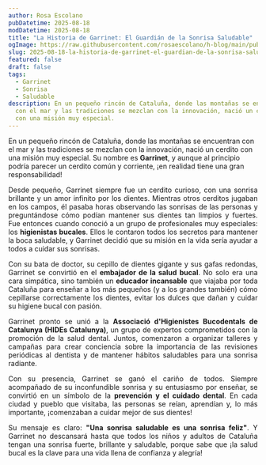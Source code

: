 ```yaml
---
author: Rosa Escolano
pubDatetime: 2025-08-18
modDatetime: 2025-08-18
title: "La Historia de Garrinet: El Guardián de la Sonrisa Saludable"
ogImage: https://raw.githubusercontent.com/rosaescolano/h-blog/main/public/assets/garrinet.webp
slug: 2025-08-18-la-historia-de-garrinet-el-guardian-de-la-sonrisa-saludable
featured: false
draft: false
tags:
  - Garrinet
  - Sonrisa
  - Saludable
description: En un pequeño rincón de Cataluña, donde las montañas se encuentran
  con el mar y las tradiciones se mezclan con la innovación, nació un cerdito
  con una misión muy especial.
---
```

En un pequeño rincón de Cataluña, donde las montañas se encuentran con el mar y las tradiciones se mezclan con la innovación, nació un cerdito con una misión muy especial. Su nombre es **Garrinet**, y aunque al principio podría parecer un cerdito común y corriente, ¡en realidad tiene una gran responsabilidad!

<p style="text-align: justify">Desde pequeño, Garrinet siempre fue un cerdito curioso, con una sonrisa brillante y un amor infinito por los dientes. Mientras otros cerditos jugaban en los campos, él pasaba horas observando las sonrisas de las personas y preguntándose cómo podían mantener sus dientes tan limpios y fuertes. Fue entonces cuando conoció a un grupo de profesionales muy especiales: los&nbsp;<strong>higienistas bucales</strong>. Ellos le contaron todos los secretos para mantener la boca saludable, y Garrinet decidió que su misión en la vida sería ayudar a todos a cuidar sus sonrisas.</p><p style="text-align: justify">Con su bata de doctor, su cepillo de dientes gigante y sus gafas redondas, Garrinet se convirtió en el&nbsp;<strong>embajador de la salud bucal</strong>. No solo era una cara simpática, sino también un&nbsp;<strong>educador incansable</strong>&nbsp;que viajaba por toda Cataluña para enseñar a los más pequeños (y a los grandes también) cómo cepillarse correctamente los dientes, evitar los dulces que dañan y cuidar su higiene bucal con pasión.</p><p style="text-align: justify">Garrinet pronto se unió a la&nbsp;<strong>Associació d'Higienistes Bucodentals de Catalunya (HIDEs Catalunya)</strong>, un grupo de expertos comprometidos con la promoción de la salud dental. Juntos, comenzaron a organizar talleres y campañas para crear conciencia sobre la importancia de las revisiones periódicas al dentista y de mantener hábitos saludables para una sonrisa radiante.</p><p style="text-align: justify">Con su presencia, Garrinet se ganó el cariño de todos. Siempre acompañado de su inconfundible sonrisa y su entusiasmo por enseñar, se convirtió en un símbolo de la&nbsp;<strong>prevención y el cuidado dental</strong>. En cada ciudad y pueblo que visitaba, las personas se reían, aprendían y, lo más importante, ¡comenzaban a cuidar mejor de sus dientes!</p><p style="text-align: justify">Su mensaje es claro:&nbsp;<strong>"Una sonrisa saludable es una sonrisa feliz"</strong>. Y Garrinet no descansará hasta que todos los niños y adultos de Cataluña tengan una sonrisa fuerte, brillante y saludable, porque sabe que ¡la salud bucal es la clave para una vida llena de confianza y alegría!</p>